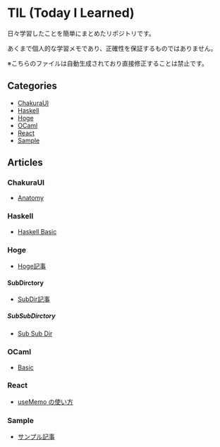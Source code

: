 # TIL (Today I Learned)

日々学習したことを簡単にまとめたリポジトリです。

あくまで個人的な学習メモであり、正確性を保証するものではありません。

※こちらのファイルは自動生成されており直接修正することは禁止です。

## Categories
- [ChakuraUI](#chakuraui)
- [Haskell](#haskell)
- [Hoge](#hoge)
- [OCaml](#ocaml)
- [React](#react)
- [Sample](#sample)

## Articles
### ChakuraUI
- [Anatomy](ChakuraUI/anatomy.md)

### Haskell
- [Haskell Basic](Haskell/basic.md)

### Hoge
- [Hoge記事](Hoge/hoge-article.md)

#### SubDirctory

- [SubDir記事](Hoge/SubDirctory/subdir-article.md)

##### SubSubDirctory

- [Sub Sub Dir](Hoge/SubDirctory/SubSubDirctory/subdirdir-article.md)



### OCaml
- [Basic](OCaml/basic.md)

### React
- [useMemo の使い方](React/use-memo.md)

### Sample
- [サンプル記事](Sample/sample-article.md)

